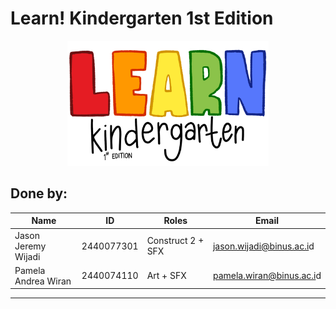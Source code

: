 # Learn! Kindergarten 1st Edition
<p align="center">
	<img height="200" src="./Assets/Art/title.png">
</p>

## Done by:
| Name	| ID	| Roles	| Email	|
| ---	| ---	| ---	| ---	|
| Jason Jeremy Wijadi | 2440077301 | Construct 2 + SFX | jason.wijadi@binus.ac.i<span>d |
| Pamela Andrea Wiran | 2440074110 | Art + SFX | pamela.wiran@binus.ac.i<span>d |
---
